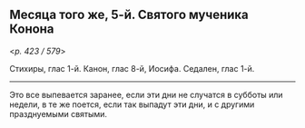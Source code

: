 
## Месяца того же, 5-й. Святого мученика Конона  

<*p. 423 / 579*>

Стихиры, глас 1-й. Канон, глас 8-й, Иосифа. Седален, глас 1-й. 

--- 

Это все выпевается заранее, если эти дни не случатся в субботы или недели, в те же поется, 
если так выпадут эти дни, и с другими празднуемыми святыми.   
